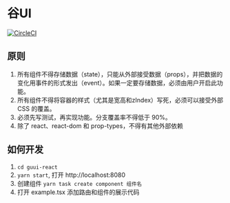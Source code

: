 # 谷UI

[![CircleCI](https://circleci.com/gh/jrg-team/guui-react.svg?style=svg)](https://circleci.com/gh/jrg-team/guui-react)

## 原则

1. 所有组件不得存储数据（state），只能从外部接受数据（props），并把数据的变化用事件的形式发出（event）。如果一定要存储数据，必须由用户开启此功能。
2. 所有组件不得将容器的样式（尤其是宽高和zIndex）写死，必须可以接受外部 CSS 的覆盖。
3. 必须先写测试，再实现功能。分支覆盖率不得低于 90%。
4. 除了 react、react-dom 和 prop-types，不得有其他外部依赖

## 如何开发

1. `cd guui-react`
2. `yarn start`, 打开 http://localhost:8080
3. 创建组件 `yarn task create component 组件名` 
4. 打开 example.tsx 添加路由和组件的展示代码 
